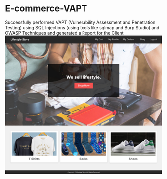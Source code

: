# E-commerce-VAPT
Successfully performed VAPT (Vulnerability Assessment and Penetration Testing) using SQL Injections (using tools like
sqlmap and Burp Studio) and OWASP Techniques and generated a Report for the Client
![alt text](https://raw.githubusercontent.com/muditmathur2020/E-commerce-VAPT/master/Requireed%20Screenshots/projectWebApp1.jpg)
